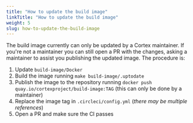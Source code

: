```yaml
---
title: "How to update the build image"
linkTitle: "How to update the build image"
weight: 5
slug: how-to-update-the-build-image
---
```


The build image currently can only be updated by a Cortex maintainer. If you're not a maintainer you can still open a PR with the changes, asking a maintainer to assist you publishing the updated image. The procedure is:

1. Update `build-image/Docker`
2. Build the image running `make build-image/.uptodate`
3. Publish the image to the repository running `docker push quay.io/cortexproject/build-image:TAG` (this can only be done by a maintainer)
4. Replace the image tag in `.circleci/config.yml` (_there may be multiple references_)
5. Open a PR and make sure the CI passes
